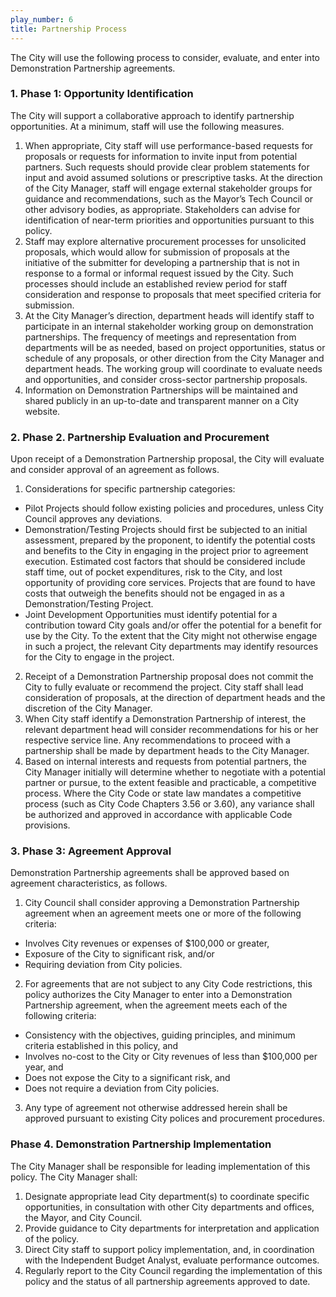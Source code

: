 ```yaml
---
play_number: 6
title: Partnership Process
---
```


The City will use the following process to consider, evaluate, and enter into Demonstration Partnership agreements.

### 1. Phase 1: Opportunity Identification
The City will support a collaborative approach to identify partnership opportunities. At a minimum, staff will use the following measures.

1. When appropriate, City staff will use performance-based requests for proposals or requests for information to invite input from potential partners. Such requests should provide clear problem statements for input and avoid assumed solutions or prescriptive tasks. At the direction of the City Manager, staff will engage external stakeholder groups for guidance and recommendations, such as the Mayor’s Tech Council or other advisory bodies, as appropriate. Stakeholders can advise for identification of near-term priorities and opportunities pursuant to this policy.
2. Staff may explore alternative procurement processes for unsolicited proposals, which would allow for submission of proposals at the initiative of the submitter for developing a partnership that is not in response to a formal or informal request issued by the City. Such processes should include an established review period for staff consideration and response to proposals that meet specified criteria for submission.
3. At the City Manager’s direction, department heads will identify staff to participate in an internal stakeholder working group on demonstration partnerships. The frequency of meetings and representation from departments will be as needed, based on project opportunities, status or schedule of any proposals, or other direction from the City Manager and department heads. The working group will coordinate to evaluate needs and opportunities, and consider cross-sector partnership proposals.
4. Information on Demonstration Partnerships will be maintained and shared publicly in an up-to-date and transparent manner on a City website.

### 2. Phase 2. Partnership Evaluation and Procurement
Upon receipt of a Demonstration Partnership proposal, the City will evaluate and consider approval of an agreement as follows.

1. Considerations for specific partnership categories:

- Pilot Projects should follow existing policies and procedures, unless City Council approves any deviations.
- Demonstration/Testing Projects should first be subjected to an initial assessment, prepared by the proponent, to identify the potential costs and benefits to the City in engaging in the project prior to agreement execution. Estimated cost factors that should be considered include staff time, out of pocket expenditures, risk to the City, and lost opportunity of providing core services. Projects that are found to have costs that outweigh the benefits should not be engaged in as a Demonstration/Testing Project.
- Joint Development Opportunities must identify potential for a contribution toward City goals and/or offer the potential for a benefit for use by the City. To the extent that the City might not otherwise engage in such a project, the relevant City departments may identify resources for the City to engage in the project.

2. Receipt of a Demonstration Partnership proposal does not commit the City to fully evaluate or recommend the project. City staff shall lead consideration of proposals, at the direction of department heads and the discretion of the City Manager.
3. When City staff identify a Demonstration Partnership of interest, the relevant department head will consider recommendations for his or her respective service line. Any recommendations to proceed with a partnership shall be made by department heads to the City Manager.
4. Based on internal interests and requests from potential partners, the City Manager initially will determine whether to negotiate with a potential partner or pursue, to the extent feasible and practicable, a competitive process. Where the City Code or state law mandates a competitive process (such as City Code Chapters 3.56 or 3.60), any variance shall be authorized and approved in accordance with applicable Code provisions.

### 3. Phase 3: Agreement Approval
Demonstration Partnership agreements shall be approved based on agreement characteristics, as follows.

1. City Council shall consider approving a Demonstration Partnership agreement when an agreement meets one or more of the following criteria:

- Involves City revenues or expenses of $100,000 or greater,
- Exposure of the City to significant risk, and/or
- Requiring deviation from City policies.

2. For agreements that are not subject to any City Code restrictions, this policy authorizes the City Manager to enter into a Demonstration Partnership agreement, when the agreement meets each of the following criteria:

- Consistency with the objectives, guiding principles, and minimum criteria established in this policy, and
- Involves no-cost to the City or City revenues of less than $100,000 per year, and
- Does not expose the City to a significant risk, and
- Does not require a deviation from City policies.

3. Any type of agreement not otherwise addressed herein shall be approved pursuant to existing City polices and procurement procedures.

### Phase 4. Demonstration Partnership Implementation
The City Manager shall be responsible for leading implementation of this policy. The City Manager shall:

1. Designate appropriate lead City department(s) to coordinate specific opportunities, in consultation with other City departments and offices, the Mayor, and City Council.
2. Provide guidance to City departments for interpretation and application of the policy.
3. Direct City staff to support policy implementation, and, in coordination with the Independent Budget Analyst, evaluate performance outcomes.
4. Regularly report to the City Council regarding the implementation of this policy and the status of all partnership agreements approved to date.
